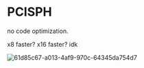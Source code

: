 # PCISPH
no code optimization.

x8 faster? x16 faster? idk

![61d85c67-a013-4af9-970c-64345da754d7](./61d85c67-a013-4af9-970c-64345da754d7.gif)  
